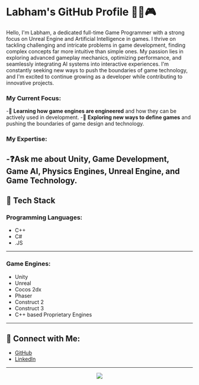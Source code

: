 # Labham's GitHub Profile 👨‍💻🎮

Hello, I'm Labham, a dedicated full-time Game Programmer with a strong focus on Unreal Engine and Artificial Intelligence in games. I thrive on tackling challenging and intricate problems in game development, finding complex concepts far more intuitive than simple ones. My passion lies in exploring advanced gameplay mechanics, optimizing performance, and seamlessly integrating AI systems into interactive experiences. I'm constantly seeking new ways to push the boundaries of game technology, and I'm excited to continue growing as a developer while contributing to innovative projects.

### My Current Focus:
-🌱 **Learning how game engines are engineered** and how they can be actively used in development.
-🚀 **Exploring new ways to define games** and pushing the boundaries of game design and technology.

### My Expertise:
-❓Ask me about **Unity**, **Game Development**, **Game AI**, **Physics Engines**, **Unreal Engine**, and **Game Technology**.
---

## 🔧 Tech Stack

### Programming Languages:
- C++
- C#
- .JS
---
### Game Engines:
- Unity
- Unreal
- Cocos 2dx
- Phaser
- Construct 2
- Construct 3
- C++ based Proprietary Engines
---

## 🔗 Connect with Me:
- [GitHub](https://github.com/lzeio)
- [LinkedIn](https://linkedin.com/in/labhambaheti)

---

<div align="center">
  <img src="https://komarev.com/ghpvc/?username=lzeio&&style=flat-square" align="center" />
</div>
